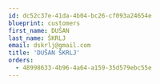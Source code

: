 ```yaml
---
id: dc52c37e-41da-4b04-bc26-cf093a24654e
blueprint: customers
first_name: DUŠAN
last_name: ŠKRLJ
email: dskrlj@gmail.com
title: 'DUŠAN ŠKRLJ'
orders:
  - 48998633-4b96-4a64-a159-35d579ebc55e
---
```

